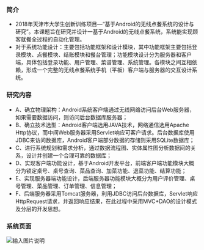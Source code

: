 ### 简介


- 2018年天津市大学生创新训练项目—“基于Android的无线点餐系统的设计与研究”。本课题旨在研究并设计一基于Android的无线点餐系统，系统能实现顾客就餐全过程的自动化管理。
-    对于系统功能设计：主要包括功能框架和设计模块，其中功能框架主要包括登录模块、点餐模块、结账模块和餐台管理；功能模块设计分为服务器和客户端，具体包括登录功能、用户管理、菜谱管理、系统管理。各模块之间互相依赖，形成一个完整的无线点餐系统手机（平板）客户端与服务器的交互设计系统。

### 研究内容

- A、确立物理架构：Android系统客户端通过无线网络访问后台Web服务器，如果需要数据访问，则访问后台数据库服务器； 
- B、确立技术选型：Android客户端选用JAVA技术，网络通信选用Apache Http协议，而中间Web服务器采用Servlet响应可客户请求。后台数据库使用JDBC来访问数据库，Android客户端部分数据的存储则采用SQLite数据库；
- C、进行系统规划和需求分析，通过数据流程图、实体属性图分析数据间的关系，设计并创建一个合理可靠的数据库； 
- D、实现客户端功能设计，基于Android开发平台，前端客户端功能模块大概分为锁定桌号、桌号查询、菜品查询、加菜功能、退菜功能、结算功能； 
- E、实现服务器端功能设计，后端服务器功能模块大概分为用户评价管理、桌号管理、菜品管理、订单管理、信息管理； 
- F、后端服务器采用Tomcat服务器，利用JDBC访问后台数据库，Servlet响应HttpRequest请求，并返回响应结果，在此过程中采用MVC+DAO的设计模式及分层的开发思想。

### 系统页面
![输入图片说明](https://images.gitee.com/uploads/images/2019/0516/160858_7c04667b_2108662.png "2.png")
